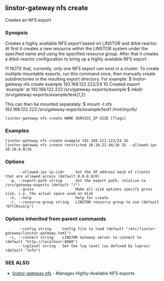 ## linstor-gateway nfs create

Creates an NFS export

### Synopsis

Creates a highly available NFS export based on LINSTOR and drbd-reactor.
At first it creates a new resource within the LINSTOR system under the
specified name and using the specified resource group.
After that it creates a drbd-reactor configuration to bring up a highly available NFS 
export.

!!! NOTE that, currently, only one NFS export can exist in a cluster.
To create multiple mountable exports, run this command once, then manually create
subdirectories in the resulting export directory.
For example:
$ linstor-gateway nfs create example 192.168.122.222/24 1G
Created export 'example' at 192.168.122.222:/srv/gateway-exports/example
$ mkdir /srv/gateway-exports/example/test{1,2}

This can then be mounted separately:
$ mount -t nfs 192.168.122.222:/srv/gateway-exports/example/test1 /mnt/mynfs/

```
linstor-gateway nfs create NAME SERVICE_IP SIZE [flags]
```

### Examples

```
linstor-gateway nfs create example 192.168.211.122/24 2G
linstor-gateway nfs create restricted 10.10.22.44/16 2G --allowed-ips 10.10.0.0/16

```

### Options

```
      --allowed-ips ip-cidr     Set the IP address mask of clients that are allowed access (default 0.0.0.0/0)
  -p, --export-path string      Set the export path, relative to /srv/gateway-exports (default "/")
      --gross                   Make all size options specify gross size, i.e. the actual space used on disk
  -h, --help                    help for create
  -r, --resource-group string   LINSTOR resource group to use (default "DfltRscGrp")
```

### Options inherited from parent commands

```
      --config string     Config file to load (default "/etc/linstor-gateway/linstor-gateway.toml")
  -c, --connect string    LINSTOR Gateway server to connect to (default "http://localhost:8080")
      --loglevel string   Set the log level (as defined by logrus) (default "info")
```

### SEE ALSO

* [linstor-gateway nfs](linstor-gateway_nfs.md)	 - Manages Highly-Available NFS exports

